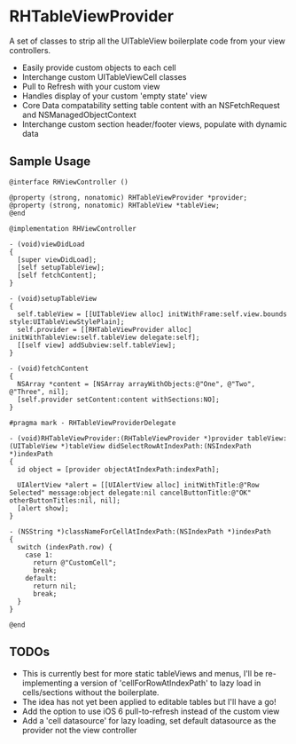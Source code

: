 RHTableViewProvider
===================

A set of classes to strip all the UITableView boilerplate code from your view controllers.

* Easily provide custom objects to each cell
* Interchange custom UITableViewCell classes
* Pull to Refresh with your custom view
* Handles display of your custom 'empty state' view
* Core Data compatability setting table content with an NSFetchRequest and NSManagedObjectContext
* Interchange custom section header/footer views, populate with dynamic data

## Sample Usage

    @interface RHViewController ()

    @property (strong, nonatomic) RHTableViewProvider *provider;
    @property (strong, nonatomic) RHTableView *tableView;
    @end

    @implementation RHViewController

    - (void)viewDidLoad
    {
      [super viewDidLoad];
      [self setupTableView];
      [self fetchContent];
    }

    - (void)setupTableView
    {
      self.tableView = [[UITableView alloc] initWithFrame:self.view.bounds style:UITableViewStylePlain];
      self.provider = [[RHTableViewProvider alloc] initWithTableView:self.tableView delegate:self];
      [[self view] addSubview:self.tableView];
    }

    - (void)fetchContent
    {
      NSArray *content = [NSArray arrayWithObjects:@"One", @"Two", @"Three", nil];
      [self.provider setContent:content withSections:NO];
    }

    #pragma mark - RHTableViewProviderDelegate

    - (void)RHTableViewProvider:(RHTableViewProvider *)provider tableView:(UITableView *)tableView didSelectRowAtIndexPath:(NSIndexPath *)indexPath
    {
      id object = [provider objectAtIndexPath:indexPath];
      
      UIAlertView *alert = [[UIAlertView alloc] initWithTitle:@"Row Selected" message:object delegate:nil cancelButtonTitle:@"OK" otherButtonTitles:nil, nil];
      [alert show];
    }

    - (NSString *)classNameForCellAtIndexPath:(NSIndexPath *)indexPath
    {
      switch (indexPath.row) {
        case 1:
          return @"CustomCell";
          break;
        default:
          return nil;
          break;
      }
    }

    @end

## TODOs

* This is currently best for more static tableViews and menus, I'll be re-implementing a version of 'cellForRowAtIndexPath' to lazy load in cells/sections without the boilerplate.
* The idea has not yet been applied to editable tables but I'll have a go!
* Add the option to use iOS 6 pull-to-refresh instead of the custom view
* Add a 'cell datasource' for lazy loading, set default datasource as the provider not the view controller